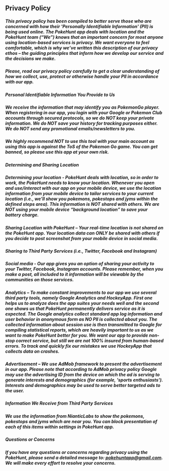 ## **Privacy Policy**

##### This privacy policy has been compiled to better serve those who are concerned with how their 'Personally Identifiable Information' (PII) is being used online. The PokeHunt app deals with location and the PokeHunt team (“We”) knows that an important concern for most anyone using location-based services is privacy. We want everyone to feel comfortable, which is why we’ve written this description of our privacy ethos – the guiding principles that inform how we develop our service and the decisions we make.
##### Please, read our privacy policy carefully to get a clear understanding of how we collect, use, protect or otherwise handle your PII in accordance with our app.

##### **Personal Identifiable Information You Provide to Us**

##### We receive the information that may identify you as PokemonGo player. When registering in our app, you login with your Google or Pokemon Club accounts through secured protocols, so we do NOT keep your private information. We do NOT save your history for tracking purposes either. We do NOT send any promotional emails/newsletters to you.
##### We highly recommend NOT to use this tool with your main account as using this app is against the ToS of the Pokemon Go game. You can get banned, so please use this app at your own risk.

##### **Determining and Sharing Location**

##### *Determining your location* - PokeHunt deals with location, so in order to work, the PokeHunt needs to know your location. Whenever you open and use/interact with our app on your mobile device, we use the location information from your mobile device to tailor services to your current location (i.e., we’ll show you pokemons, pokestops and jyms within the defined steps area). This information is NOT shared with others. We are NOT using your mobile device “background location” to save your battery charge.
##### *Sharing Location with PokeHunt* – Your real-time location is not shared on the PokeHunt app. Your location data can ONLY be shared with others if you decide to post screenshot from your mobile device in social media.

##### **Sharing to Third Party Services (i.e., Twitter, Facebook and Instagram)**

##### *Social media* - Our app gives you an option of sharing your activity to your Twitter, Facebook, Instagram accounts. Please remember, when you make a post, all included to it information will be viewable by the communities on those services.
##### *Analytics* – To make constant improvements to our app we use several third party tools, namely Google Analytics and HockeyApp. First one helps us to analyze does the app suites your needs well and the second one shows us that PokeHunt permanently delivers service as it is expected. The Google analytics collect standard app log information and user behavior in anonymous form as NO PII is collected about you. The collected information about session use is then transmitted to Google for compiling statistical reports, which are heavily important to us as we want to make PokeHunt better for you. We want our app to provide non-stop correct service, but still we are not 100% insured from human-based errors. To track and quickly fix our mistakes we use HockeyApp that collects data on crashes.
##### *Advertisement* – We use AdMob framework to present the advertisement in our app. Please note that according to AdMob privacy policy Google may use the advertising ID from the device on which the ad is serving to generate interests and demographics (for example, 'sports enthusiasts'). Interests and demographics may be used to serve better targeted ads to the user.

##### **Information We Receive from Third Party Services**

##### We use the information from NianticLabs to show the pokemons, pokestops and jyms which are near you. You can block presentation of each of this items within settings in PokeHunt app.

##### **Questions or Concerns**

##### If you have any questions or concerns regarding privacy using the PokeHunt, please send a detailed message to: pokehuntapp@gmail.com. We will make every effort to resolve your concerns.


